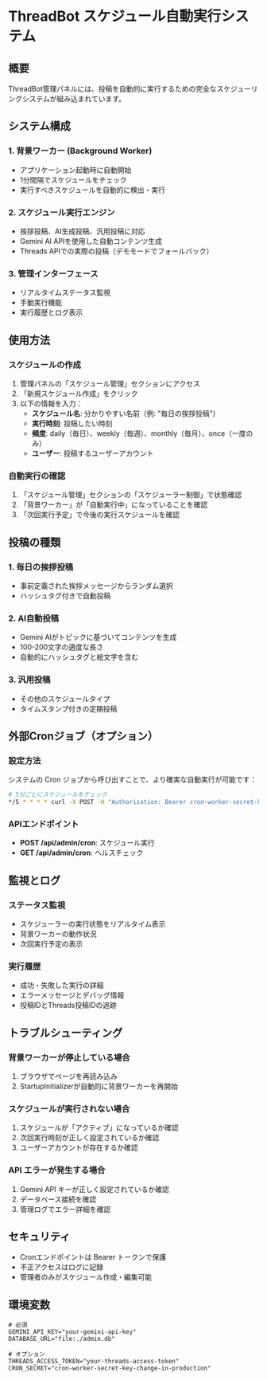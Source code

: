 # ThreadBot スケジュール自動実行システム

## 概要

ThreadBot管理パネルには、投稿を自動的に実行するための完全なスケジューリングシステムが組み込まれています。

## システム構成

### 1. 背景ワーカー (Background Worker)
- アプリケーション起動時に自動開始
- 1分間隔でスケジュールをチェック
- 実行すべきスケジュールを自動的に検出・実行

### 2. スケジュール実行エンジン
- 挨拶投稿、AI生成投稿、汎用投稿に対応
- Gemini AI APIを使用した自動コンテンツ生成
- Threads APIでの実際の投稿（デモモードでフォールバック）

### 3. 管理インターフェース
- リアルタイムステータス監視
- 手動実行機能
- 実行履歴とログ表示

## 使用方法

### スケジュールの作成

1. 管理パネルの「スケジュール管理」セクションにアクセス
2. 「新規スケジュール作成」をクリック
3. 以下の情報を入力：
   - **スケジュール名**: 分かりやすい名前（例: "毎日の挨拶投稿"）
   - **実行時刻**: 投稿したい時刻
   - **頻度**: daily（毎日）、weekly（毎週）、monthly（毎月）、once（一度のみ）
   - **ユーザー**: 投稿するユーザーアカウント

### 自動実行の確認

1. 「スケジュール管理」セクションの「スケジューラー制御」で状態確認
2. 「背景ワーカー」が「自動実行中」になっていることを確認
3. 「次回実行予定」で今後の実行スケジュールを確認

## 投稿の種類

### 1. 毎日の挨拶投稿
- 事前定義された挨拶メッセージからランダム選択
- ハッシュタグ付きで自動投稿

### 2. AI自動投稿
- Gemini AIがトピックに基づいてコンテンツを生成
- 100-200文字の適度な長さ
- 自動的にハッシュタグと絵文字を含む

### 3. 汎用投稿
- その他のスケジュールタイプ
- タイムスタンプ付きの定期投稿

## 外部Cronジョブ（オプション）

### 設定方法

システムの Cron ジョブから呼び出すことで、より確実な自動実行が可能です：

```bash
# 5分ごとにスケジュールをチェック
*/5 * * * * curl -X POST -H "Authorization: Bearer cron-worker-secret-key-change-in-production" http://localhost:3002/api/admin/cron
```

### APIエンドポイント

- **POST /api/admin/cron**: スケジュール実行
- **GET /api/admin/cron**: ヘルスチェック

## 監視とログ

### ステータス監視
- スケジューラーの実行状態をリアルタイム表示
- 背景ワーカーの動作状況
- 次回実行予定の表示

### 実行履歴
- 成功・失敗した実行の詳細
- エラーメッセージとデバッグ情報
- 投稿IDとThreads投稿IDの追跡

## トラブルシューティング

### 背景ワーカーが停止している場合
1. ブラウザでページを再読み込み
2. StartupInitializerが自動的に背景ワーカーを再開始

### スケジュールが実行されない場合
1. スケジュールが「アクティブ」になっているか確認
2. 次回実行時刻が正しく設定されているか確認
3. ユーザーアカウントが存在するか確認

### API エラーが発生する場合
1. Gemini API キーが正しく設定されているか確認
2. データベース接続を確認
3. 管理ログでエラー詳細を確認

## セキュリティ

- Cronエンドポイントは Bearer トークンで保護
- 不正アクセスはログに記録
- 管理者のみがスケジュール作成・編集可能

## 環境変数

```env
# 必須
GEMINI_API_KEY="your-gemini-api-key"
DATABASE_URL="file:./admin.db"

# オプション
THREADS_ACCESS_TOKEN="your-threads-access-token"
CRON_SECRET="cron-worker-secret-key-change-in-production"
```